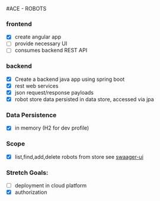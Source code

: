 #ACE -  ROBOTS


### frontend

- [x] create angular app 
- [ ] provide necessary UI
- [ ] consumes backend REST API

### backend

- [x] Create a backend java app using spring boot
- [x] rest web services
- [x] json request/response payloads
- [x] robot store data persisted in data store, accessed via jpa 

### Data Persistence
- [x] in memory (H2 for dev profile)

### Scope
- [x] list,find,add,delete robots from store see [swaager-ui](http://localhost:8080/swagger-ui.html)

### Stretch Goals:
- [ ] deployment in cloud platform
- [x] authorization

